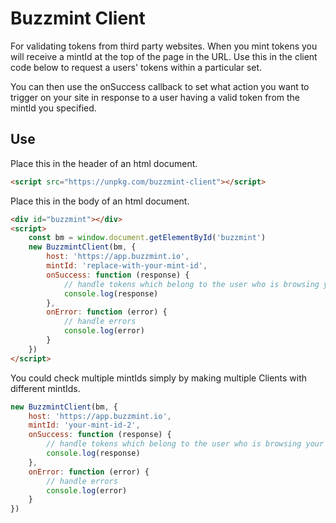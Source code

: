# Buzzmint Client  

For validating tokens from third party websites. When you mint tokens you will receive a mintId at the top of the page in the URL.
Use this in the client code below to request a users' tokens within a particular set.

You can then use the onSuccess callback to set what action you want to trigger on your site in response to a user having a valid token from the mintId you specified.

## Use

Place this in the header of an html document.
```html
<script src="https://unpkg.com/buzzmint-client"></script>
```


Place this in the body of an html document.
```html
<div id="buzzmint"></div>
<script>
    const bm = window.document.getElementById('buzzmint')
    new BuzzmintClient(bm, {
        host: 'https://app.buzzmint.io',
        mintId: 'replace-with-your-mint-id',
        onSuccess: function (response) {
            // handle tokens which belong to the user who is browsing your website
            console.log(response)
        },
        onError: function (error) {
            // handle errors
            console.log(error)
        }
    })
</script>
```

You could check multiple mintIds simply by making multiple Clients with different mintIds.

```javascript
new BuzzmintClient(bm, {
    host: 'https://app.buzzmint.io',
    mintId: 'your-mint-id-2',
    onSuccess: function (response) {
        // handle tokens which belong to the user who is browsing your website
        console.log(response)
    },
    onError: function (error) {
        // handle errors
        console.log(error)
    }
})
```

